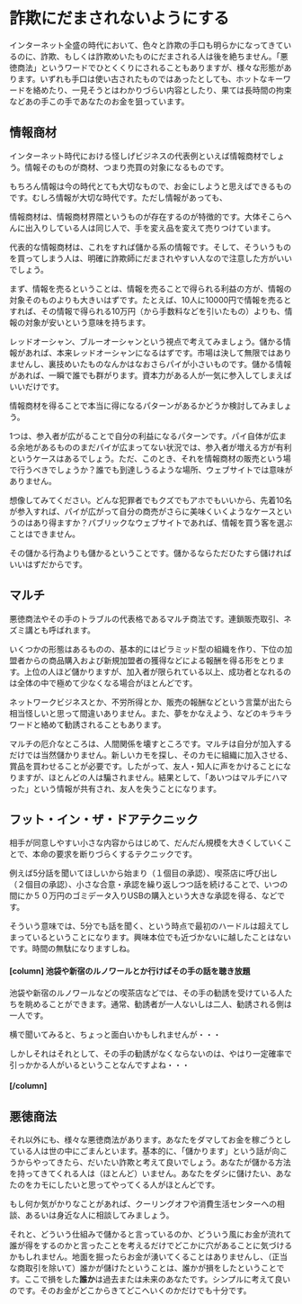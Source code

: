 <!-- たぶん、この章は要らない予感。一応コミットだけしとく -->

# 詐欺にだまされないようにする

インターネット全盛の時代において、色々と詐欺の手口も明らかになってきているのに、詐欺、もしくは詐欺めいたものにだまされる人は後を絶ちません。「悪徳商法」というワードでひとくくりにされることもありますが、様々な形態があります。いずれも手口は使い古されたものではあったとしても、ホットなキーワードを絡めたり、一見そうとはわかりづらい内容としたり、果ては長時間の拘束などあの手この手であなたのお金を狙っています。

## 情報商材

インターネット時代における怪しげビジネスの代表例といえば情報商材でしょう。情報そのものが商材、つまり売買の対象になるものです。

もちろん情報は今の時代とても大切なもので、お金にしようと思えばできるものです。むしろ情報が大切な時代です。ただし情報があっても、

情報商材は、情報商材界隈というものが存在するのが特徴的です。大体そこらへんに出入りしている人は同じ人で、手を変え品を変えて売りつけています。

代表的な情報商材は、これをすれば儲かる系の情報です。そして、そういうものを買ってしまう人は、明確に詐欺師にだまされやすい人なので注意した方がいいでしょう。

まず、情報を売るということは、情報を売ることで得られる利益の方が、情報の対象そのものよりも大きいはずです。たとえば、10人に10000円で情報を売るとすれば、その情報で得られる10万円（から手数料などを引いたもの）よりも、情報の対象が安いという意味を持ちます。

レッドオーシャン、ブルーオーシャンという視点で考えてみましょう。儲かる情報があれば、本来レッドオーシャンになるはずです。市場は決して無限ではありませんし、裏技めいたものなんかはなおさらパイが小さいものです。儲かる情報があれば、一瞬で誰でも群がります。資本力がある人が一気に参入してしまえばいいだけです。




情報商材を得ることで本当に得になるパターンがあるかどうか検討してみましょう。

1つは、参入者が広がることで自分の利益になるパターンです。パイ自体が広まる余地があるもののまだパイが広まってない状況では、参入者が増える方が有利というケースはあるでしょう。ただ、このとき、それを情報商材の販売という場で行うべきでしょうか？誰でも到達しうるような場所、ウェブサイトでは意味がありません。

想像してみてください。どんな犯罪者でもクズでもアホでもいいから、先着10名が参入すれば、パイが広がって自分の商売がさらに美味くいくようなケースというのはあり得ますか？パブリックなウェブサイトであれば、情報を買う客を選ぶことはできません。





その儲かる行為よりも儲かるということです。儲かるならただひたすら儲ければいいはずだからです。






## マルチ
悪徳商法やその手のトラブルの代表格であるマルチ商法です。連鎖販売取引、ネズミ講とも呼ばれます。

いくつかの形態はあるものの、基本的にはピラミッド型の組織を作り、下位の加盟者からの商品購入および新規加盟者の獲得などによる報酬を得る形をとります。上位の人ほど儲かりますが、加入者が限られている以上、成功者となれるのは全体の中で極めて少なくなる場合がほとんどです。

ネットワークビジネスとか、不労所得とか、販売の報酬などという言葉が出たら相当怪しいと思って間違いありません。また、夢をかなえよう、などのキラキラワードと絡めて勧誘されることもあります。

マルチの厄介なところは、人間関係を壊すところです。マルチは自分が加入するだけでは当然儲かりません。新しいカモを探し、そのカモに組織に加入させる、賞品を買わせることが必要です。したがって、友人・知人に声をかけることになりますが、ほとんどの人は騙されません。結果として、「あいつはマルチにハマった」という情報が共有され、友人を失うことになります。

## フット・イン・ザ・ドアテクニック
相手が同意しやすい小さな内容からはじめて、だんだん規模を大きくしていくことで、本命の要求を断りづらくするテクニックです。

例えば5分話を聞いてほしいから始まり（１個目の承認）、喫茶店に呼び出し（２個目の承認）、小さな合意・承認を繰り返しつつ話を続けることで、いつの間にか５０万円のゴミデータ入りUSBの購入という大きな承認を得る、などです。

そういう意味では、5分でも話を聞く、という時点で最初のハードルは超えてしまっているということになります。興味本位でも近づかないに越したことはないです。時間の無駄になりますしね。

#### [column] 池袋や新宿のルノワールとか行けばその手の話を聴き放題
池袋や新宿のルノワールなどの喫茶店などでは、その手の勧誘を受けている人たちを眺めることができます。通常、勧誘者が一人ないしは二人、勧誘される側は一人です。

横で聞いてみると、ちょっと面白いかもしれませんが・・・

しかしそれはそれとして、その手の勧誘がなくならないのは、やはり一定確率で引っかかる人がいるということなんですよね・・・
#### [/column]

## 悪徳商法
それ以外にも、様々な悪徳商法があります。あなたをダマしてお金を稼ごうとしている人は世の中にごまんといます。基本的に、「儲かります」という話が向こうからやってきたら、だいたい詐欺と考えて良いでしょう。あなたが儲かる方法を持ってきてくれる人は（ほとんど）いません。あなたをダシに儲けたい、あなたのをカモにしたいと思ってやってくる人がほとんどです。

もし何か気がかりなことがあれば、クーリングオフや消費生活センターへの相談、あるいは身近な人に相談してみましょう。

それと、どういう仕組みで儲かると言っているのか、どういう風にお金が流れて誰が得をするのかと言ったことを考えるだけでどこかに穴があることに気づけるかもしれません。地面を掘ったらお金が湧いてくることはありませんし、（正当な商取引を除いて）誰かが儲けたということは、誰かが損をしたということです。ここで損をした**誰か**は過去または未来のあなたです。シンプルに考えて良いのです。そのお金がどこからきてどこへいくのかだけでも十分です。
